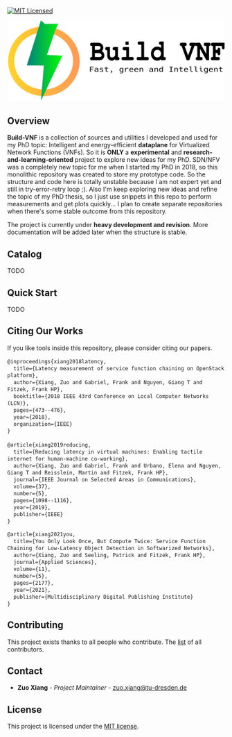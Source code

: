 [![MIT Licensed](https://img.shields.io/github/license/stevelorenz/build-vnf)](https://github.com/stevelorenz/build-vnf/blob/master/LICENSE)


<p align="center">
<img alt="Build-VNF" src="https://github.com/stevelorenz/build-vnf/raw/master/logo/logo_horizontal.png" width="500">
</p>


## Overview

**Build-VNF** is a collection of sources and utilities I developed and used for my PhD topic:
Intelligent and energy-efficient **dataplane** for Virtualized Network Functions (VNFs).
So it is **ONLY** a **experimental** and **research-and-learning-oriented** project to explore new ideas for my PhD.
SDN/NFV was a completely new topic for me when I started my PhD in 2018, so this monolithic repository was created to
store my prototype code.
So the structure and code here is totally unstable because I am not expert yet and still in try-error-retry loop ;).
Also I'm keep exploring new ideas and refine the topic of my PhD thesis, so I just use snippets in this repo to perform
measurements and get plots quickly...
I plan to create separate repositories when there's some stable outcome from this repository.

The project is currently under **heavy development and revision**.
More documentation will be added later when the structure is stable.


## Catalog

TODO


## Quick Start

TODO


## Citing Our Works

If you like tools inside this repository, please consider citing our papers.

```
@inproceedings{xiang2018latency,
  title={Latency measurement of service function chaining on OpenStack platform},
  author={Xiang, Zuo and Gabriel, Frank and Nguyen, Giang T and Fitzek, Frank HP},
  booktitle={2018 IEEE 43rd Conference on Local Computer Networks (LCN)},
  pages={473--476},
  year={2018},
  organization={IEEE}
}

@article{xiang2019reducing,
  title={Reducing latency in virtual machines: Enabling tactile internet for human-machine co-working},
  author={Xiang, Zuo and Gabriel, Frank and Urbano, Elena and Nguyen, Giang T and Reisslein, Martin and Fitzek, Frank HP},
  journal={IEEE Journal on Selected Areas in Communications},
  volume={37},
  number={5},
  pages={1098--1116},
  year={2019},
  publisher={IEEE}
}
```

```
@article{xiang2021you,
  title={You Only Look Once, But Compute Twice: Service Function Chaining for Low-Latency Object Detection in Softwarized Networks},
  author={Xiang, Zuo and Seeling, Patrick and Fitzek, Frank HP},
  journal={Applied Sciences},
  volume={11},
  number={5},
  pages={2177},
  year={2021},
  publisher={Multidisciplinary Digital Publishing Institute}
}
```


## Contributing

This project exists thanks to all people who contribute.
The [list](./CONTRIBUTORS) of all contributors.


## Contact

* **Zuo Xiang** - *Project Maintainer* - zuo.xiang@tu-dresden.de


## License

This project is licensed under the [MIT license](./LICENSE).
